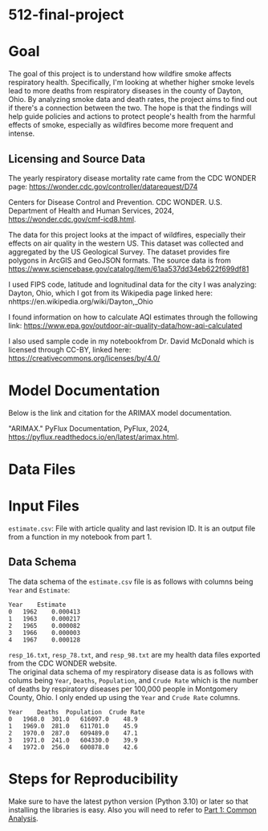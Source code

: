 # 512-final-project

# Goal 
The goal of this project is to understand how wildfire smoke affects respiratory health. Specifically, I'm looking at whether higher smoke levels lead to more deaths from respiratory diseases in the county of Dayton, Ohio. By analyzing smoke data and death rates, the project aims to find out if there's a connection between the two. The hope is that the findings will help guide policies and actions to protect people's health from the harmful effects of smoke, especially as wildfires become more frequent and intense.

## Licensing and Source Data
The yearly respiratory disease mortality rate came from the CDC WONDER page: https://wonder.cdc.gov/controller/datarequest/D74 

Centers for Disease Control and Prevention. CDC WONDER. U.S. Department of Health and Human Services, 2024, https://wonder.cdc.gov/cmf-icd8.html. 

The data for this project looks at the impact of wildfires, especially their effects on air quality in the western US. This dataset was collected and aggregated by the US Geological Survey. The dataset provides fire polygons in ArcGIS and GeoJSON formats. 
The source data is from https://www.sciencebase.gov/catalog/item/61aa537dd34eb622f699df81  

I used FIPS code, latitude and lognitudinal data for the city I was analyzing: Dayton, Ohio, which I got from its Wikipedia page linked here: nhttps://en.wikipedia.org/wiki/Dayton,_Ohio  

I found information on how to calculate AQI estimates through the following link: https://www.epa.gov/outdoor-air-quality-data/how-aqi-calculated  

I also used sample code in my notebookfrom Dr. David McDonald which is licensed through CC-BY, linked here:
https://creativecommons.org/licenses/by/4.0/

# Model Documentation
Below is the link and citation for the ARIMAX model documentation. 

"ARIMAX." PyFlux Documentation, PyFlux, 2024,
https://pyflux.readthedocs.io/en/latest/arimax.html.


# Data Files
# Input Files 
`estimate.csv`: File with article quality and last revision ID. It is an output file from a function in my notebook from part 1.  

## Data Schema 
The data schema of the `estimate.csv` file is as follows with columns being `Year` and `Estimate`:  
```
Year	Estimate
0	1962	0.000413
1	1963	0.000217
2	1965	0.000082
3	1966	0.000003
4	1967	0.000128
```  
`resp_16.txt`, `resp_78.txt`, and `resp_98.txt` are my health data files exported from the CDC WONDER website.  
The original data schema of my respiratory disease data is as follows with colums being `Year`, `Deaths`, `Population`, and `Crude Rate` which is the number of deaths by respiratory diseases per 100,000 people in Montgomery County, Ohio. I only ended up using the `Year` and `Crude Rate` columns. 
```
Year	Deaths	Population	Crude Rate
0	1968.0	301.0	616097.0	48.9
1	1969.0	281.0	611701.0	45.9
2	1970.0	287.0	609489.0	47.1
3	1971.0	241.0	604330.0	39.9
4	1972.0	256.0	600878.0	42.6
```
# Steps for Reproducibility
Make sure to have the latest python version (Python 3.10) or later so that installing the libraries is easy. Also you will need to refer to [Part 1: Common Analysis](https://github.com/ishagokhale/data-512-homework_3/). 



